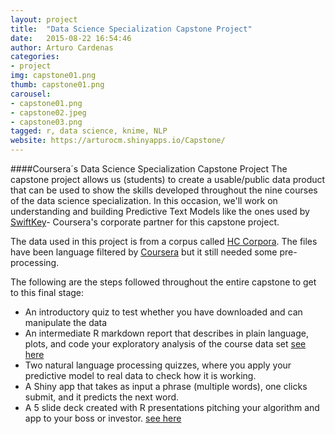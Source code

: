 ```yaml
---
layout: project
title:  "Data Science Specialization Capstone Project"
date:   2015-08-22 16:54:46
author: Arturo Cardenas
categories:
- project
img: capstone01.png
thumb: capstone01.png
carousel:
- capstone01.png
- capstone02.jpeg
- capstone03.png
tagged: r, data science, knime, NLP
website: https://arturocm.shinyapps.io/Capstone/
---
```

####Coursera´s Data Science Specialization Capstone Project
The capstone project allows us (students) to create a usable/public data product that can
be used to show the skills developed throughout the nine courses of the data science specialization.
In this occasion, we\'ll work on understanding and building Predictive Text Models like the ones used by
<a href=" http://swiftkey.com/en/" target="_blank">SwiftKey</a>- Coursera\'s corporate partner for this capstone project.


The data used in this project is from a corpus called
<a href=" http://www.corpora.heliohost.org " target="_blank">HC Corpora</a>.
The files have been language filtered by <a href=" http://www.coursera.org" target="_blank">Coursera</a>
but it still needed some pre-processing.

The following are the steps followed throughout the entire capstone to get to this final stage:
<ul>
	<li>An introductory quiz to test whether you have downloaded and can manipulate the data</li>
	<li>An intermediate R markdown report that describes in plain language, plots, and code your exploratory analysis of the course data set <a href="http://rpubs.com/arturocm/capstone_milestone" target="_blank">see here</a></li>
	<li>Two natural language processing quizzes, where you apply your predictive model to real data to check how it is working. </li>
	<li>A Shiny app that takes as input a phrase (multiple words), one clicks submit, and it predicts the next word. </li>
	<li>A 5 slide deck created with R presentations pitching your algorithm and app to your boss or investor. <a href="http://rpubs.com/arturocm/capstone" target="_blank">see here</a></li>
</ul>
